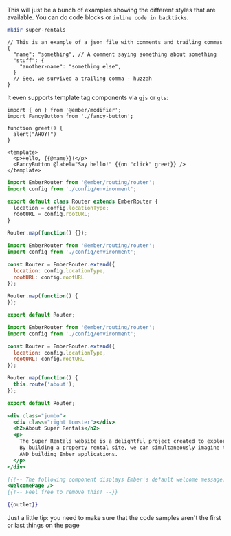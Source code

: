 This will just be a bunch of examples showing the different styles that are available.
You can do code blocks or `inline code in backticks`.

```bash
mkdir super-rentals
```

```json5 {data-filename=app/random.json}
// This is an example of a json file with comments and trailing commas
{ 
  "name": "something", // A comment saying something about something 
  "stuff": {
    "another-name": "something else",
  }
  // See, we survived a trailing comma - huzzah
}
```

It even supports template tag components via `gjs` or `gts`:

```gjs
import { on } from '@ember/modifier';
import FancyButton from './fancy-button';

function greet() {
  alert("AHOY!")
}

<template>
  <p>Hello, {{@name}}!</p>
  <FancyButton @label="Say hello!" {{on "click" greet}} />
</template>
```

```typescript {data-filename=app/router.ts}
import EmberRouter from '@ember/routing/router';
import config from './config/environment';

export default class Router extends EmberRouter {
  location = config.locationType;
  rootURL = config.rootURL;
}

Router.map(function() {});
```

```javascript {data-filename=app/router.js}
import EmberRouter from '@ember/routing/router';
import config from './config/environment';

const Router = EmberRouter.extend({
  location: config.locationType,
  rootURL: config.rootURL
});

Router.map(function() {
});

export default Router;
```

```javascript {data-filename="app/router.js" data-diff="+10"}
import EmberRouter from '@ember/routing/router';
import config from './config/environment';

const Router = EmberRouter.extend({
  location: config.locationType,
  rootURL: config.rootURL
});

Router.map(function() {
  this.route('about');
});

export default Router;
```

```handlebars {data-filename=app/templates/about.hbs}
<div class="jumbo">
  <div class="right tomster"></div>
  <h2>About Super Rentals</h2>
  <p>
    The Super Rentals website is a delightful project created to explore Ember.
    By building a property rental site, we can simultaneously imagine traveling
    AND building Ember applications.
  </p>
</div>
```

```handlebars {data-filename="app/templates/application.hbs" data-diff="-1,-2,-3"}
{{!-- The following component displays Ember's default welcome message. --}}
<WelcomePage />
{{!-- Feel free to remove this! --}}

{{outlet}}

```

Just a little tip: you need to make sure that the code samples aren't the first or last things on the page
